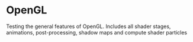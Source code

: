 # OpenGL
Testing the general features of OpenGL. Includes all shader stages, animations, post-processing, shadow maps and compute shader particles
